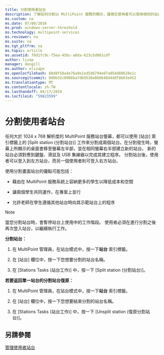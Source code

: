 ```yaml
---
title: 分割使用者站台
description: 了解如何分割以 MultiPoint 服務的顯示，讓兩位使用者可以使用相同的站台
ms.custom: na
ms.date: 07/08/2016
ms.prod: windows-server-threshold
ms.technology: multipoint-services
ms.reviewer: na
ms.suite: na
ms.tgt_pltfrm: na
ms.topic: article
ms.assetid: f0d1fc9c-f5ea-45bc-a8da-623c5d081cdf
author: lizap
manager: dongill
ms.author: elizapo
ms.openlocfilehash: 60d8f58a4e76a9e1ed5d6794e87a054d88628e1c
ms.sourcegitcommit: 0d0b32c8986ba7db9536e0b8648d4ddf9b03e452
ms.translationtype: MT
ms.contentlocale: zh-TW
ms.lasthandoff: 04/17/2019
ms.locfileid: "59823599"
---
```

# <a name="split-a-user-station"></a>分割使用者站台
任何大於 1024 x 768 解析度的 MultiPoint 服務站台螢幕，都可以使用 [站台] 索引標籤上的 [Split station (分割站台)] 工作來分割成兩個站台。在分割發生時，螢幕上所顯示的桌面會移至螢幕左半部，並在相同螢幕右半部建立新的站台。 新的站台必須對應到鍵盤、滑鼠及 USB 集線器以完成其建立程序。 分割站台後，使用者可以登入到左方站台，而另一個使用者則可登入右方站台。  
  
使用分割畫面站台的優點可能包括：  
  
-   藉由在 MultiPoint 服務系統上容納更多的學生以降低成本和空間  
  
-   讓兩個學生共同運作，在專案上並行  
  
-   允許老師在學生遵循其他站台時向其示範站台上的程序  
   
> [!NOTE]  
> 當您分割站台時，會暫停站台上使用中的工作階段。 使用者必須在進行分割之後再次登入站台，以繼續執行工作。  
  
**分割站台：**  
  
1.  在 MultiPoint 管理員，在站台模式中，按一下**站台** 索引標籤。  
  
2.  在 [站台] 欄位中，按一下您想要分割的站台名稱。  
  
3.  在 [Stations Tasks (站台工作)] 中，按一下 [Split station (分割站台)]。  
  
**若要返回單一站台的分割站台復原：**  
  
1.  在 MultiPoint 管理員，在站台模式中，按一下**站台** 索引標籤。  
  
2.  在 [站台] 欄位中，按一下您想要結束分割的站台名稱。  
  
3.  在 [Stations Tasks (站台工作)] 中，按一下 [Unsplit station (復原分割站台)]。  
  
## <a name="see-also"></a>另請參閱  
[管理使用者站台](Manage-User-Stations.md)